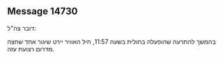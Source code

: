## Message 14730

דובר צה"ל:

בהמשך להתרעה שהופעלה בחולית בשעה 11:57, חיל האוויר יירט שיגור אחד שחצה מדרום רצועת עזה.

